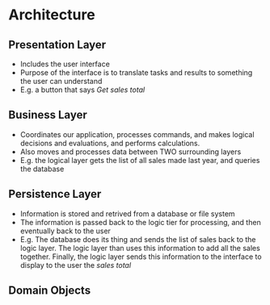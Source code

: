 #   Architecture

##  Presentation Layer
*   Includes the user interface
*   Purpose of the interface is to translate tasks and results to something the user can understand
*   E.g. a button that says *Get sales total*

##  Business Layer
*   Coordinates our application, processes commands, and makes logical decisions and evaluations, and performs calculations.
*   Also moves and processes data between TWO surrounding layers
*   E.g. the logical layer gets the list of all sales made last year, and queries the database

##  Persistence Layer
*   Information is stored and retrived from a database or file system
*   The information is passed back to the logic tier for processing, and then eventually back to the user
*   E.g. The database does its thing and sends the list of sales back to the logic layer.  The logic layer than uses this information to add all the sales together.  Finally, the logic layer sends this information to the interface to display to the user the *sales total*

##   Domain Objects